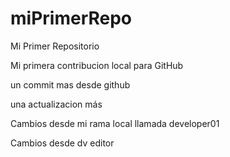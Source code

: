 # miPrimerRepo

Mi Primer Repositorio

Mi primera contribucion local para GitHub

un commit mas desde github

una actualizacion más

Cambios desde mi rama local llamada developer01

Cambios desde dv editor